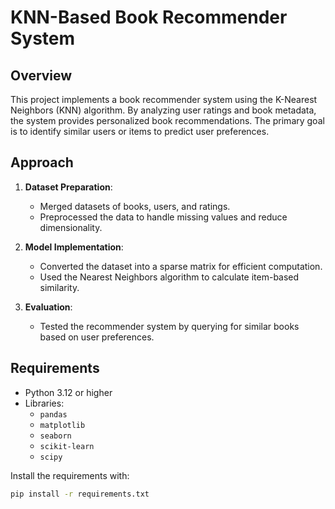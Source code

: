 # KNN-Based Book Recommender System

## Overview
This project implements a book recommender system using the K-Nearest Neighbors (KNN) algorithm. By analyzing user ratings and book metadata, the system provides personalized book recommendations. The primary goal is to identify similar users or items to predict user preferences.

## Approach
1. **Dataset Preparation**:
   - Merged datasets of books, users, and ratings.
   - Preprocessed the data to handle missing values and reduce dimensionality.

2. **Model Implementation**:
   - Converted the dataset into a sparse matrix for efficient computation.
   - Used the Nearest Neighbors algorithm to calculate item-based similarity.

3. **Evaluation**:
   - Tested the recommender system by querying for similar books based on user preferences.

## Requirements
- Python 3.12 or higher
- Libraries:
  - `pandas`
  - `matplotlib`
  - `seaborn`
  - `scikit-learn`
  - `scipy`

Install the requirements with:
```bash
pip install -r requirements.txt

